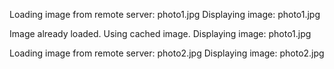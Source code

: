 Loading image from remote server: photo1.jpg
Displaying image: photo1.jpg

Image already loaded. Using cached image.
Displaying image: photo1.jpg

Loading image from remote server: photo2.jpg
Displaying image: photo2.jpg
